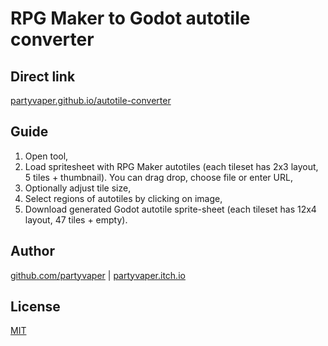 # RPG Maker to Godot autotile converter


## Direct link

[partyvaper.github.io/autotile-converter](https://partyvaper.github.io/autotile-converter "partyvaper.github.io/autotile-converter")


## Guide

1. Open tool,
2. Load spritesheet with RPG Maker autotiles (each tileset has 2x3 layout, 5 tiles + thumbnail). You can drag drop, choose file or enter URL,
3. Optionally adjust tile size,
4. Select regions of autotiles by clicking on image,
5. Download generated Godot autotile sprite-sheet (each tileset has 12x4 layout, 47 tiles + empty).


## Author

[github.com/partyvaper](https://github.com/partyvaper "github.com/partyvaper") | [partyvaper.itch.io](https://partyvaper.itch.io "partyvaper.itch.io")


## License

[MIT](https://github.com/partyvaper/autotile-converter/blob/main/LICENSE "MIT")
